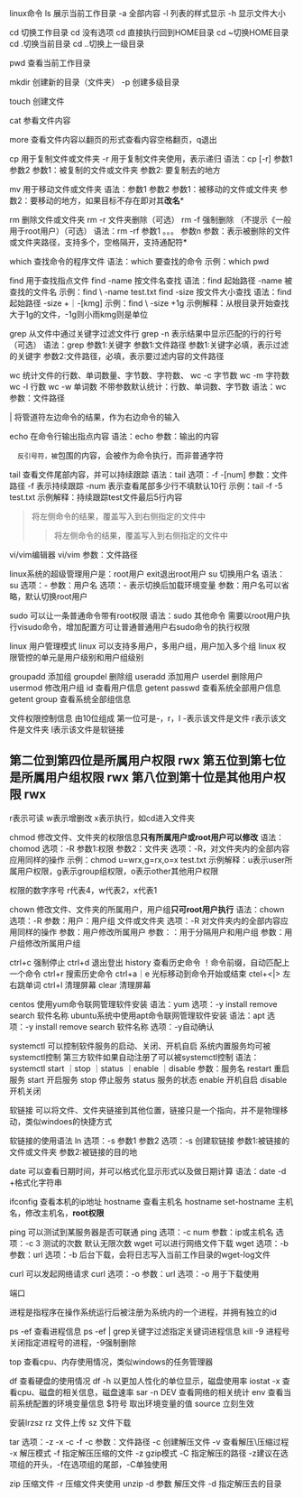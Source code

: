 linux命令
ls 展示当前工作目录
    -a 全部内容
    -l 列表的样式显示
    -h 显示文件大小

cd 切换工作目录 
    cd 没有选项
    cd 直接执行回到HOME目录
    cd ~切换HOME目录
    cd .切换当前目录
    cd ..切换上一级目录

pwd 查看当前工作目录

mkdir 创建新的目录（文件夹）
    -p 创建多级目录

touch 创建文件

cat 参看文件内容

more 查看文件内容以翻页的形式查看内容空格翻页，q退出

cp 用于复制文件或文件夹
    -r 用于复制文件夹使用，表示递归
    语法：cp [-r] 参数1 参数2
    参数1：被复制的文件或文件夹
    参数2: 要复制去的地方

mv 用于移动文件或文件夹
    语法：参数1 参数2 
    参数1：被移动的文件或文件夹
    参数2：要移动的地方，如果目标不存在即对其**改名***

rm 删除文件或文件夹
    rm -r 文件夹删除（可选）
    rm -f 强制删除 （不提示《一般用于root用户）（可选）
    语法：rm -rf 参数1 。。。 参数n
    参数：表示被删除的文件或文件夹路径，支持多个，空格隔开，支持通配符*
    
which 查找命令的程序文件
    语法：which 要查找的命令
    示例：which pwd
    
find 用于查找指点文件
    find -name 按文件名查找
        语法：find 起始路径 -name 被查找的文件名
        示例：find \ -name test.txt
    find -size 按文件大小查找
        语法：find 起始路径 -size +｜-[kmg]
        示例：find \ -size +1g
        示例解释：从根目录开始查找大于1g的文件，-1g则小雨kmg则是单位

grep 从文件中通过关键字过滤文件行
    grep -n 表示结果中显示匹配的行的行号（可选）
    语法：grep 参数1:关键字 参数1:文件路径
    参数1:关键字必填，表示过滤的关键字
    参数2:文件路径，必填，表示要过滤内容的文件路径  

wc 统计文件的行数、单词数量、字节数、字符数、
    wc -c 字节数
    wc -m 字符数
    wc -l 行数
    wc -w 单词数
    不带参数默认统计：行数、单词数、字节数
    语法：wc 参数：文件路径
    
|   将管道符左边命令的结果，作为右边命令的输入

echo 在命令行输出指点内容
    语法：echo 参数：输出的内容

``  反引号符，被``包围的内容，会被作为命令执行，而非普通字符

tail 查看文件尾部内容，并可以持续跟踪
    语法：tail 选项：-f -[num] 参数：文件路径
    -f 表示持续跟踪
    -num 表示查看尾部多少行不填默认10行
    示例：tail -f -5 test.txt
    示例解释：持续跟踪test文件最后5行内容
    
>   将左侧命令的结果，覆盖写入到右侧指定的文件中
>>  将左侧命令的结果，覆盖写入到右侧指定的文件中

vi/vim编辑器
    vi/vim 参数：文件路径 

linux系统的超级管理用户是：root用户
    exit退出root用户
su 切换用户名
    语法：su 选项：- 参数：用户名
    选项：- 表示切换后加载环境变量
    参数：用户名可以省略，默认切换root用户

sudo 可以让一条普通命令带有root权限
    语法：sudo 其他命令
    需要以root用户执行visudo命令，增加配置方可让普通普通用户右sudo命令的执行权限

linux 用户管理模式
    linux 可以支持多用户，多用户组，用户加入多个组
    linux 权限管控的单元是用户级别和用户组级别

groupadd 添加组
groupdel 删除组
useradd 添加用户
userdel 删除用户
usermod 修改用户组
id 查看用户信息
getent passwd 查看系统全部用户信息
getent group 查看系统全部组信息

文件权限控制信息
由10位组成
第一位可是-，r，l
-表示该文件是文件
r表示该文件是文件夹
l表示该文件是软链接

第二位到第四位是所属用户权限
rwx
第五位到第七位是所属用户组权限
rwx
第八位到第十位是其他用户权限
rwx
-----
r表示可读
w表示增删改
x表示执行，如cd进入文件夹

chmod 修改文件、文件夹的权限信息**只有所属用户或root用户可以修改**
    语法：chomod 选项：-R 参数1:权限 参数2：文件夹
    选项：-R，对文件夹内的全部内容应用同样的操作
    示例：chmod u=wrx,g=rx,o=x test.txt
    示例解释：u表示user所属用户权限，g表示group组权限，o表示other其他用户权限

权限的数字序号 
    r代表4，w代表2，x代表1

chown 修改文件、文件夹的所属用户，用户组**只可root用户执行**
    语法：chown 选项：-R 参数：用户：用户组 文件或文件夹
    选项：-R 对文件夹内的全部内容应用同样的操作
    参数：用户修改所属用户
    参数：：用于分隔用户和用户组
    参数：用户组修改所属用户组

ctrl+c 强制停止
ctrl+d 退出登出
history 查看历史命令
！命令前缀，自动匹配上一个命令
ctrl+r 搜索历史命令
ctrl+a｜e 光标移动到命令开始或结束
ctel+<|> 左右跳单词
ctrl+l 清理屏幕
clear 清理屏幕

centos 使用yum命令联网管理软件安装
    语法：yum 选项：-y install remove search 软件名称
ubuntu系统中使用apt命令联网管理软件安装
    语法：apt 选项：-y install remove search 软件名称
    选项：-y自动确认

systemctl 可以控制软件服务的启动、关闭、开机自启
    系统内置服务均可被systemctl控制
    第三方软件如果自动注册了可以被systemctl控制
    语法：systemctl start ｜stop ｜status ｜enable ｜disable 参数：服务名
    restart 重启服务
    start 开启服务
    stop 停止服务
    status 服务的状态
    enable 开机自启
    disable 开机关闭

软链接 可以将文件、文件夹链接到其他位置，链接只是一个指向，并不是物理移动，类似windoes的快捷方式

软链接的使用语法 ln 选项：-s 参数1 参数2
    选项：-s 创建软链接
    参数1:被链接的文件或文件夹
    参数2:被链接的目的地

date 可以查看日期时间，并可以格式化显示形式以及做日期计算
    语法：date -d +格式化字符串

ifconfig 查看本机的ip地址
hostname 查看主机名
    hostname set-hostname 主机名，修改主机名，**root权限**

ping 可以测试到某服务器是否可联通
    ping 选项：-c num 参数：ip或主机名
    选项：-c 3 测试的次数
    默认无限次数
wget 可以进行网络文件下载
    wget 选项：-b 参数：url 
    选项：-b 后台下载，会将日志写入当前工作目录的wget-log文件

curl 可以发起网络请求
    curl 选项：-o 参数：url
    选项：-o 用于下载使用

端口

进程是指程序在操作系统运行后被注册为系统内的一个进程，并拥有独立的id

ps -ef 查看进程信息
ps -ef | grep关键字过滤指定关键词进程信息
kill -9 进程号 关闭指定进程号的进程，-9强制删除

top 查看cpu、内存使用情况，类似windows的任务管理器

df 查看硬盘的使用情况
df -h 以更加人性化的单位显示，磁盘使用率
iostat -x 查看cpu、磁盘的相关信息，磁盘速率
sar -n DEV 查看网络的相关统计
env 查看当前系统配置的环境变量信息
$符号 取出环境变量的值
source 立刻生效

安装lrzsz
rz 文件上传
sz 文件下载

tar 选项：-z -x -c -f -c 参数：文件路径
    -c 创建解压文件
    -v 查看解压\压缩过程
    -x 解压模式
    -f 指定解压压缩的文件
    -z gzip模式
    -C 指定解压的路径
    -z建议在选项组的开头，-f在选项组的尾部，-C单独使用

zip 压缩文件
    -r 压缩文件夹使用
unzip -d 参数 解压文件
    -d 指定解压去的目录